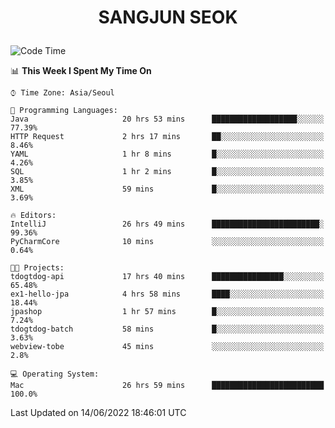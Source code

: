 <h1>
 <p align="center">
   SANGJUN SEOK
 </p>
</h1>

<!--START_SECTION:waka-->
![Code Time](http://img.shields.io/badge/Code%20Time-0%20secs-blue)

📊 **This Week I Spent My Time On** 

```text
⌚︎ Time Zone: Asia/Seoul

💬 Programming Languages: 
Java                     20 hrs 53 mins      ███████████████████░░░░░░   77.39% 
HTTP Request             2 hrs 17 mins       ██░░░░░░░░░░░░░░░░░░░░░░░   8.46% 
YAML                     1 hr 8 mins         █░░░░░░░░░░░░░░░░░░░░░░░░   4.26% 
SQL                      1 hr 2 mins         █░░░░░░░░░░░░░░░░░░░░░░░░   3.85% 
XML                      59 mins             █░░░░░░░░░░░░░░░░░░░░░░░░   3.69%

🔥 Editors: 
IntelliJ                 26 hrs 49 mins      ████████████████████████░   99.36% 
PyCharmCore              10 mins             ░░░░░░░░░░░░░░░░░░░░░░░░░   0.64%

🐱‍💻 Projects: 
tdogtdog-api             17 hrs 40 mins      ████████████████░░░░░░░░░   65.48% 
ex1-hello-jpa            4 hrs 58 mins       ████░░░░░░░░░░░░░░░░░░░░░   18.44% 
jpashop                  1 hr 57 mins        █░░░░░░░░░░░░░░░░░░░░░░░░   7.24% 
tdogtdog-batch           58 mins             █░░░░░░░░░░░░░░░░░░░░░░░░   3.63% 
webview-tobe             45 mins             ░░░░░░░░░░░░░░░░░░░░░░░░░   2.8%

💻 Operating System: 
Mac                      26 hrs 59 mins      █████████████████████████   100.0%

```


 Last Updated on 14/06/2022 18:46:01 UTC
<!--END_SECTION:waka-->
